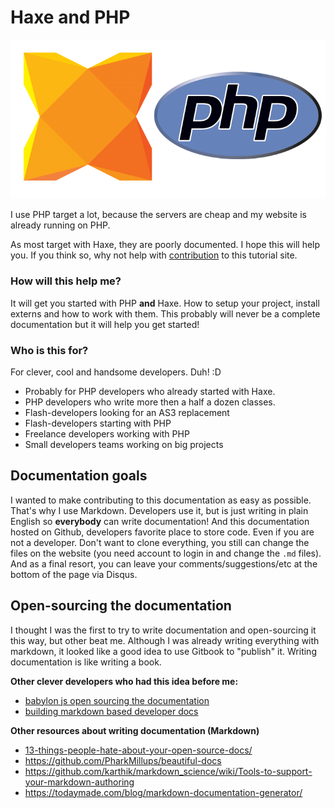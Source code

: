 # Haxe and PHP

![Haxe logo](img/haxe_php_logos.png)

I use PHP target a lot, because the servers are cheap and my website is already running on PHP.

As most target with Haxe, they are poorly documented.
I hope this will help you. If you think so, why not help with [contribution](contribute.md) to this tutorial site.

### How will this help me?

It will get you started with PHP **and** Haxe.
How to setup your project, install externs and how to work with them. This probably will never be a complete documentation but it will help you get started!

### Who is this for?

For clever, cool and handsome developers. Duh! :D

* Probably for PHP developers who already started with Haxe.
* PHP developers who write more then a half a dozen classes.
* Flash-developers looking for an AS3 replacement
* Flash-developers starting with PHP
* Freelance developers working with PHP
* Small developers teams working on big projects


## Documentation goals

I wanted to make contributing to this documentation as easy as possible.
That's why I use Markdown. Developers use it, but is just writing in plain English so **everybody** can write documentation!
And this documentation hosted on Github, developers favorite place to store code.
Even if you are not a developer. Don't want to clone everything, you still can change the files on the website (you need account to login in and change the `.md` files).
And as a final resort, you can leave your comments/suggestions/etc at the bottom of the page via Disqus.


## Open-sourcing the documentation

I thought I was the first to try to write documentation and open-sourcing it this way, but other beat me.
Although I was already writing everything with markdown, it looked like a good idea to use Gitbook to "publish" it. Writing documentation is like writing a book.

**Other clever developers who had this idea before me:**

* [babylon js open sourcing the documentation](http://blogs.msdn.com/b/eternalcoding/archive/2015/08/11/babylon-js-open-sourcing-the-documentation.aspx)
* [building markdown based developer docs](https://medium.com/code-stories/building-markdown-based-developer-docs-87c0317c56f7)


**Other resources about writing documentation (Markdown)**

* [13-things-people-hate-about-your-open-source-docs/](http://blog.smartbear.com/careers/13-things-people-hate-about-your-open-source-docs/)
* <https://github.com/PharkMillups/beautiful-docs>
* <https://github.com/karthik/markdown_science/wiki/Tools-to-support-your-markdown-authoring>
* <https://todaymade.com/blog/markdown-documentation-generator/>
